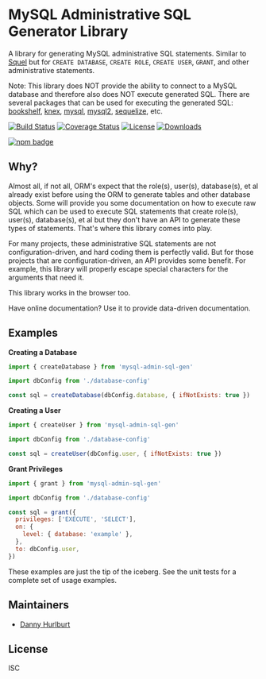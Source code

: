 # MySQL Administrative SQL Generator Library

A library for generating MySQL administrative SQL statements. Similar to [Squel] but for `CREATE DATABASE`, `CREATE ROLE`, `CREATE USER`, `GRANT`, and other administrative statements.

Note: This library does NOT provide the ability to connect to a MySQL database and therefore also does NOT execute generated SQL. There are several packages that can be used for executing the generated SQL: [bookshelf][npm-bookshelf], [knex][npm-knex], [mysql][npm-mysql], [mysql2][npm-mysql2], [sequelize][npm-sequelize], etc.

[![Build Status][travis-svg]][travis-url]
[![Coverage Status][coverage-image]][coverage-url]
[![License][license-image]][license-url]
[![Downloads][downloads-image]][downloads-url]

[![npm badge][npm-badge-png]][package-url]


## Why?

Almost all, if not all, ORM's expect that the role(s), user(s), database(s), et al already exist before using the ORM to generate tables and other database objects. Some will provide you some documentation on how to execute raw SQL which can be used to execute SQL statements that create role(s), user(s), database(s), et al but they don't have an API to generate these types of statements. That's where this library comes into play.

For many projects, these administrative SQL statements are not configuration-driven, and hard coding them is perfectly valid. But for those projects that are configuration-driven, an API provides some benefit. For example, this library will properly escape special characters for the arguments that need it.

This library works in the browser too.

Have online documentation? Use it to provide data-driven documentation.


## Examples

**Creating a Database**

```js
import { createDatabase } from 'mysql-admin-sql-gen'

import dbConfig from './database-config'

const sql = createDatabase(dbConfig.database, { ifNotExists: true })
```

**Creating a User**

```js
import { createUser } from 'mysql-admin-sql-gen'

import dbConfig from './database-config'

const sql = createUser(dbConfig.user, { ifNotExists: true })
```

**Grant Privileges**

```js
import { grant } from 'mysql-admin-sql-gen'

import dbConfig from './database-config'

const sql = grant({
  privileges: ['EXECUTE', 'SELECT'],
  on: {
    level: { database: 'example' },
  },
  to: dbConfig.user,
})
```

These examples are just the tip of the iceberg. See the unit tests for a complete set of usage examples.


## Maintainers

- [Danny Hurlburt](https://github.com/dhurlburtusa)


## License

ISC

[coverage-image]: https://coveralls.io/repos/github/dhurlburtusa/mysql-admin-sql-gen/badge.svg?branch=master
[coverage-url]: https://coveralls.io/github/dhurlburtusa/mysql-admin-sql-gen?branch=master
[downloads-image]: http://img.shields.io/npm/dm/mysql-admin-sql-gen.svg
[downloads-url]: http://npm-stat.com/charts.html?package=mysql-admin-sql-gen
[license-image]: http://img.shields.io/npm/l/mysql-admin-sql-gen.svg
[license-url]: LICENSE
[npm-badge-png]: https://nodei.co/npm/mysql-admin-sql-gen.png?downloads=true&stars=true
[npm-bookshelf]: https://www.npmjs.com/package/bookshelf
[npm-knex]: https://www.npmjs.com/package/knex
[npm-mysql]: https://www.npmjs.com/package/mysql
[npm-mysql2]: https://www.npmjs.com/package/mysql2
[npm-sequelize]: https://www.npmjs.com/package/sequelize
[package-url]: https://npmjs.org/package/mysql-admin-sql-gen
[squel]: https://www.npmjs.com/package/squel
[travis-svg]: https://travis-ci.org/dhurlburtusa/mysql-admin-sql-gen.svg?branch=master
[travis-url]: https://travis-ci.org/dhurlburtusa/mysql-admin-sql-gen
